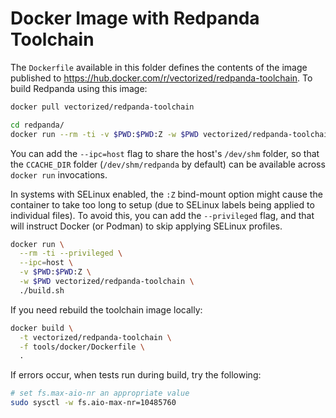 # Docker Image with Redpanda Toolchain

The `Dockerfile` available in this folder defines the contents of the image published to <https://hub.docker.com/r/vectorized/redpanda-toolchain>. 
To build Redpanda using this image:

```bash
docker pull vectorized/redpanda-toolchain

cd redpanda/
docker run --rm -ti -v $PWD:$PWD:Z -w $PWD vectorized/redpanda-toolchain ./build.sh
```

You can add the `--ipc=host` flag to share the host's `/dev/shm` folder, so that the `CCACHE_DIR` folder (`/dev/shm/redpanda` by default) can be available across `docker run` invocations. 

In systems with SELinux enabled, the `:Z` bind-mount option might cause the container to take too long to setup (due to SELinux labels being applied to individual files). 
To avoid this, you can add the `--privileged` flag, and that will instruct Docker (or Podman) to skip applying SELinux profiles. 

```bash
docker run \
  --rm -ti --privileged \
  --ipc=host \
  -v $PWD:$PWD:Z \
  -w $PWD vectorized/redpanda-toolchain \
  ./build.sh
```

If you need rebuild the toolchain image locally:

```bash
docker build \
  -t vectorized/redpanda-toolchain \
  -f tools/docker/Dockerfile \
  .
```

If errors occur, when tests run during build, try the following:

```bash
# set fs.max-aio-nr an appropriate value
sudo sysctl -w fs.aio-max-nr=10485760
```
